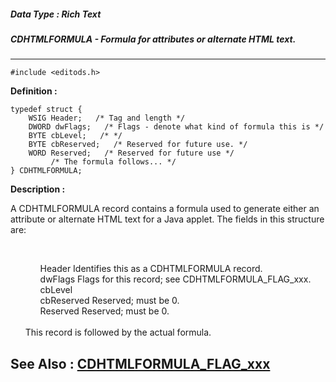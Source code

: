 ##### Data Type : Rich Text
##### CDHTMLFORMULA - Formula for attributes or alternate HTML text.
---
```
#include <editods.h>
```

**Definition :**
```
typedef struct {
	WSIG Header;   /* Tag and length */
	DWORD dwFlags;   /* Flags - denote what kind of formula this is */
	BYTE cbLevel;   /* */
	BYTE cbReserved;   /* Reserved for future use. */
	WORD Reserved;   /* Reserved for future use */
	     /* The formula follows... */
} CDHTMLFORMULA;
```

**Description :**

A CDHTMLFORMULA record contains a formula used to generate either an attribute or alternate HTML text for a Java applet.  The fields in this structure are:
<ul><br>

<ul>Header		Identifies this as a CDHTMLFORMULA record.<br>
dwFlags	Flags for this record;  see CDHTMLFORMULA_FLAG_xxx.<br>
cbLevel	<br>
cbReserved	Reserved;  must be 0.<br>
Reserved	Reserved;  must be 0.</ul>
<br>
This record is followed by the actual formula.</ul>



**See Also :**
[CDHTMLFORMULA_FLAG_xxx](/domino-c-api-docs/reference/Symb/CDHTMLFORMULA_FLAG_xxx)
---
